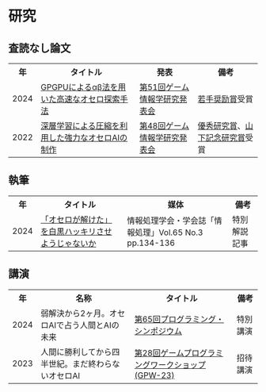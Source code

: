 # 研究



## 査読なし論文

<table>
<tbody><tr>
<th>年</th><th>タイトル</th><th>発表</th><th>備考</th></tr>
<tr>
<td>2024</td>
<td><a href="http://id.nii.ac.jp/1001/00232800/" target="_blank" el="”noopener" noreferrer”="">GPGPUによるαβ法を用いた高速なオセロ探索手法</a></td>
<td><a href="https://www.ipsj.or.jp/kenkyukai/event/gi51.html" target="_blank" el="”noopener" noreferrer”="">第51回ゲーム情報学研究発表会</a></td>
<td><a href="https://www.ipsj.or.jp/award/gi-award1.html" target="_blank" el="”noopener" noreferrer”="">若手奨励賞</a>受賞</td>
</tr>
<tr>
<td>2022</td>
<td><a href="http://id.nii.ac.jp/1001/00218627/" target="_blank" el="”noopener" noreferrer”="">深層学習による圧縮を利用した強力なオセロAIの制作</a></td>
<td><a href="https://www.ipsj.or.jp/kenkyukai/event/gi48.html" target="_blank" el="”noopener" noreferrer”="">第48回ゲーム情報学研究発表会</a></td>
<td><a href="https://www.ipsj.or.jp/award/gi-award2.html" target="_blank" el="”noopener" noreferrer”="">優秀研究賞</a>、<a href="https://www.ipsj.or.jp/award/yamashita2023.html" target="_blank" el="”noopener" noreferrer”="">山下記念研究賞</a>受賞</td>
</tr>
</tbody></table>



## 執筆

<table>
<tbody><tr>
<th>年</th><th>タイトル</th><th>媒体</th><th>備考</th></tr>
<tr>
<td>2024</td>
<td><a href="https://note.com/ipsj/n/n86f6dbfbfc7a" target="_blank" el="”noopener" noreferrer”="">「オセロが解けた」を白黒ハッキリさせようじゃないか</a></td>
<td>情報処理学会・学会誌「情報処理」Vol.65 No.3 pp.134-136</td>
<td>特別解説記事</td>
</tr>
</tbody></table>



## 講演

<table>
<tbody><tr>
<th>年</th><th>名称</th><th>タイトル</th><th>備考</th></tr>
<tr>
<tr>
<td>2024</td>
<td>弱解決から2ヶ月。オセロAIで占う人間とAIの未来</td>
<td><a href="https://prosym.org/65/" target="_blank" el="”noopener" noreferrer”="">第65回プログラミング・シンポジウム</a></td>
<td>特別講演</td>
</tr>
<tr>
<td>2023</td>
<td>人間に勝利してから四半世紀。まだ終わらないオセロAI</td>
<td><a href="https://www.gi-ipsj.org/gpw/2023/" target="_blank" el="”noopener" noreferrer”="">第28回ゲームプログラミングワークショップ (GPW-23)</a></td>
<td>招待講演</td>
</tr>
</tbody></table>
